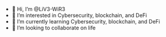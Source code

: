 - 👋 Hi, I’m @LiV3-WiR3
- 👀 I’m interested in Cybersecurity, blockchain, and DeFi
- 🌱 I’m currently learning Cybersecurity, blockchain, and DeFi
- 💞️ I’m looking to collaborate on life

<!---
LiV3-WiR3/LiV3-WiR3 is a ✨ special ✨ repository because its `README.md` (this file) appears on your GitHub profile.
You can click the Preview link to take a look at your changes.
--->
